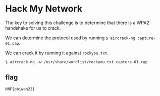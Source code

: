 # Hack My Network

The key to solving this challenge is to determine that there is a WPA2 handshake for us to crack.

We can determine the protocol used by running `$ aircrack-ng capture-01.cap`.

We can crack it by running it against `rockyou.txt`.

`$ aircrack-ng -w /usr/share/wordlist/rockyou.txt capture-01.cap`

## flag

`HNF{obiwan22}`
